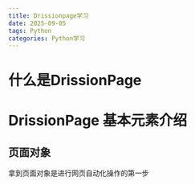 ```yaml
---
title: Drissionpage学习
date: 2025-09-05 
tags: Python
categories: Python学习
---
```


# 什么是DrissionPage



# DrissionPage 基本元素介绍

## 页面对象

拿到页面对象是进行网页自动化操作的第一步